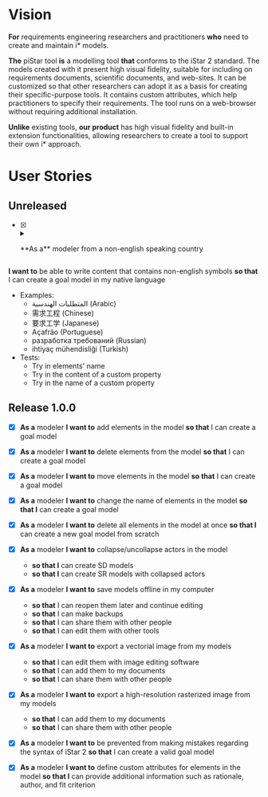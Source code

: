 # Vision
**For** requirements engineering researchers and practitioners
**who** need to create and maintain i* models.

**The** piStar tool
**is** a modelling tool
**that** conforms to the iStar 2 standard. The models created with it present high visual fidelity, suitable for including on requirements documents, scientific documents, and web-sites. It can be customized so that other researchers can adopt it as a basis for creating their specific-purpose tools. It contains custom attributes, which help practitioners to specify their requirements. The tool runs on a web-browser without requiring additional installation.

**Unlike** existing tools,
**our product** has high visual fidelity and built-in extension functionalities, allowing researchers to create a tool to support their own i* approach.   


# User Stories

## Unreleased
- [X] <details><summary><p>**As a** modeler from a non-english speaking country
**I want to** be able to write content that contains non-english symbols
**so that** I can create a goal model in my native language</p></summary>
  - Examples:
    - المتطلبات الهندسية (Arabic)
    - 需求工程 (Chinese)
    - 要求工学 (Japanese)
    - Açafrão (Portuguese)
    - разработка требований (Russian)
    - ihtiyaç mühendisliği (Turkish)
  - Tests:
    - Try in elements' name
    - Try in the content of a custom property
    - Try in the name of a custom property  
</details>


## Release 1.0.0
- [X] **As a** modeler
**I want to** add elements in the model
**so that** I can create a goal model

- [X] **As a** modeler
**I want to** delete elements from the model
**so that** I can create a goal model

- [X] **As a** modeler
**I want to** move elements in the model
**so that** I can create a goal model

- [X] **As a** modeler
**I want to** change the name of elements in the model
**so that I** can create a goal model

- [X] **As a** modeler
**I want to** delete all elements in the model at once
**so that I** can create a new goal model from scratch

- [X] **As a** modeler
**I want to** collapse/uncollapse actors in the model
  - **so that I** can create SD models
  - **so that I** can create SR models with collapsed actors

- [X] **As a** modeler
**I want to** save models offline in my computer
  - **so that** I can reopen them later and continue editing
  - **so that** I can make backups
  - **so that** I can share them with other people
  - **so that** I can edit them with other tools

- [X] **As a** modeler
  **I want to** export a vectorial image from my models
    - **so that** I can edit them with image editing software
    - **so that** I can add them to my documents
    - **so that** I can share them with other people

- [X] **As a** modeler
  **I want to** export a high-resolution rasterized image from my models
    - **so that** I can add them to my documents
    - **so that** I can share them with other people

- [X] **As a** modeler
**I want to** be prevented from making mistakes regarding the syntax of iStar 2
**so that** I can create a valid goal model

- [X] **As a** modeler
**I want to** define custom attributes for elements in the model
**so that I** can provide additional information such as rationale, author, and fit criterion
